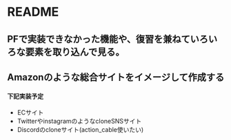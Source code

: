 # README
## PFで実装できなかった機能や、復習を兼ねていろいろな要素を取り込んで見る。
## Amazonのような総合サイトをイメージして作成する
#### 下記実装予定
- ECサイト
- TwitterやinstagramのようなcloneSNSサイト
- Discordのcloneサイト(action_cable使いたい)
